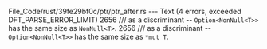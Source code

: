 File_Code/rust/39fe29bf0c/ptr/ptr_after.rs --- Text (4 errors, exceeded DFT_PARSE_ERROR_LIMIT)
2656 /// as a discriminant -- `Option<NonNull<T>>` has the same size as `NonNull<T>`.                                                                        2656 /// as a discriminant -- `Option<NonNull<T>>` has the same size as `*mut T`.

